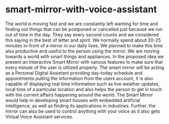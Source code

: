 # smart-mirror-with-voice-assistant
The world is moving fast and we are constantly left wanting for time and finding out things that can be postponed or cancelled just because we run out of time in the day. They say every second counts and we considered this saying in the best of  letter and spirit. We normally spend about 20-25 minutes in-front of a mirror in our daily lives. We planned to make this time also productive and useful to the person using the mirror. We are moving towards a world with smart things and appliances. In the proposed idea we present an Interactive Smart Mirror with various features to make sure that every minute of the user is utilized properly. The smart mirror will be acting as a Personal Digital Assistant providing day-today schedule and appointments pulling the information from the users account, it is also capable of displaying real time information such as live weather updates, local time of a particular location and also helps the person to get in touch with the current affairs happening around the world. The Smart Mirror would help in developing smart houses with embedded artificial intelligence, as well as finding its applications in industries. Further, the mirror can also be used to control anything with your voice as it also gets Virtual Voice Assistant services.
